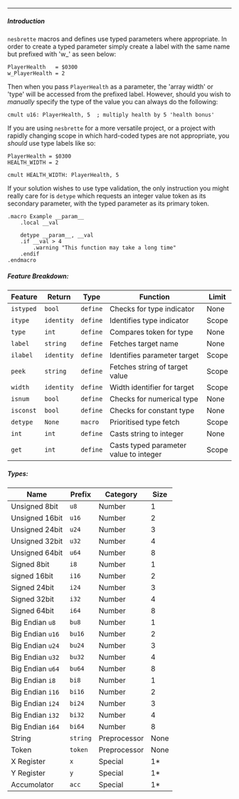 ***
##### Introduction

`nesbrette` macros and defines use typed parameters where appropriate. In order to create a typed parameter simply create a label with the same name but prefixed with 'w_' as seen below:
```
PlayerHealth   = $0300
w_PlayerHealth = 2
```

Then when you pass `PlayerHealth` as a parameter, the 'array width' or 'type' will be accessed from the prefixed label. However, should you wish to *manually* specify the type of the value you can always do the following:
```
cmult u16: PlayerHealth, 5	; multiply health by 5 'health bonus'
```

If you are using `nesbrette` for a more versatile project, or a project with rapidly changing scope in which hard-coded types are not appropriate, you *should* use type labels like so:

```
PlayerHealth = $0300
HEALTH_WIDTH = 2

cmult HEALTH_WIDTH: PlayerHealth, 5
```

If your solution wishes to use type validation, the only instruction you might really care for is `detype` which requests an integer value token as its secondary parameter, with the typed parameter as its primary token. 

```
.macro Example __param__
	.local __val

	detype __param__, __val
	.if __val > 4
		.warning "This function may take a long time"
	.endif
.endmacro
```

##### Feature Breakdown:

| Feature   | Return     | Type     | Function                               | Limit |
| --------- | ---------- | -------- | -------------------------------------- | ----- |
| `istyped` | `bool`     | `define` | Checks for type indicator              | None  |
| `itype`   | `identity` | `define` | Identifies type indicator              | Scope |
| `type`    | `int`      | `define` | Compares token for type                | None  |
| `label`   | `string`   | `define` | Fetches target name                    | None  |
| `ilabel`  | `identity` | `define` | Identifies parameter target            | Scope |
| `peek`    | `string`   | `define` | Fetches string of target value         | Scope |
| `width`   | `identity` | `define` | Width identifier for target            | Scope |
| `isnum`   | `bool`     | `define` | Checks for numerical type              | None  |
| `isconst` | `bool`     | `define` | Checks for constant type               | None  |
| `detype`  | `None`     | `macro`  | Prioritised type fetch                 | Scope |
| `int`     | `int`      | `define` | Casts string to integer                | None  |
| `get`     | `int`      | `define` | Casts typed parameter value to integer | Scope |

##### Types:

| Name             | Prefix   | Category     | Size |
| ---------------- | -------- | ------------ | ---- |
| Unsigned 8bit    | `u8`     | Number       | 1    |
| Unsigned 16bit   | `u16`    | Number       | 2    |
| Unsigned 24bit   | `u24`    | Number       | 3    |
| Unsigned 32bit   | `u32`    | Number       | 4    |
| Unsigned 64bit   | `u64`    | Number       | 8    |
| Signed 8bit      | `i8`     | Number       | 1    |
| signed 16bit     | `i16`    | Number       | 2    |
| Signed 24bit     | `i24`    | Number       | 3    |
| Signed 32bit     | `i32`    | Number       | 4    |
| Signed 64bit     | `i64`    | Number       | 8    |
| Big Endian `u8`  | `bu8`    | Number       | 1    |
| Big Endian `u16` | `bu16`   | Number       | 2    |
| Big Endian `u24` | `bu24`   | Number       | 3    |
| Big Endian `u32` | `bu32`   | Number       | 4    |
| Big Endian `u64` | `bu64`   | Number       | 8    |
| Big Endian `i8`  | `bi8`    | Number       | 1    |
| Big Endian `i16` | `bi16`   | Number       | 2    |
| Big Endian `i24` | `bi24`   | Number       | 3    |
| Big Endian `i32` | `bi32`   | Number       | 4    |
| Big Endian `i64` | `bi64`   | Number       | 8    |
| String           | `string` | Preprocessor | None |
| Token            | `token`  | Preprocessor | None |
| X Register       | `x`      | Special      | 1*   |
| Y Register       | `y`      | Special      | 1*   |
| Accumolator      | `acc`    | Special      | 1*   |
